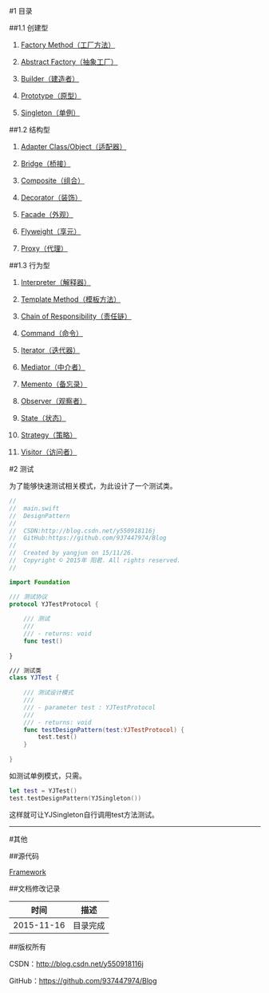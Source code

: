 #1 目录 

##1.1 创建型

1. [Factory Method（工厂方法）](https://github.com/937447974/Blog/blob/master/架构设计/23设计模式之工厂方法(FactoryMethod).md)

2. [Abstract Factory（抽象工厂）](https://github.com/937447974/Blog/blob/master/架构设计/23设计模式之抽象工厂(Abstract%20Factory).md)

3. [Builder（建造者）](https://github.com/937447974/Blog/blob/master/架构设计/23设计模式之建造者模式(Builder).md)

4. [Prototype（原型）](https://github.com/937447974/Blog/blob/master/架构设计/23设计模式之原型模式(Prototype).md)

5. [Singleton（单例）](https://github.com/937447974/Blog/blob/master/架构设计/23设计模式之单例模式(Singleton).md)

##1.2 结构型

1. [Adapter Class/Object（适配器）](https://github.com/937447974/Blog/blob/master/架构设计/23设计模式之适配器(Adapter).md)

2. [Bridge（桥接）](https://github.com/937447974/Blog/blob/master/架构设计/23设计模式之桥接模式(Bridge).md)

3. [Composite（组合）](https://github.com/937447974/Blog/blob/master/架构设计/23设计模式之组合模式(Composite).md)

4. [Decorator（装饰）](https://github.com/937447974/Blog/blob/master/架构设计/23设计模式之装饰模式(Decorator).md)

5. [Facade（外观）](https://github.com/937447974/Blog/blob/master/架构设计/23设计模式之外观模式(Facade).md)

6. [Flyweight（享元）](https://github.com/937447974/Blog/blob/master/架构设计/23设计模式之享元模式(Flyweight).md)

7. [Proxy（代理）](https://github.com/937447974/Blog/blob/master/架构设计/23设计模式之代理模式(Proxy).md)

##1.3 行为型

1. [Interpreter（解释器）](https://github.com/937447974/Blog/blob/master/架构设计/23设计模式之解释器模式(Interpreter).md)

2. [Template Method（模板方法）](https://github.com/937447974/Blog/blob/master/架构设计/23设计模式之模板方法(TemplateMethod).md)

3. [Chain of Responsibility（责任链）](https://github.com/937447974/Blog/blob/master/架构设计/23设计模式之责任链模式(COR).md)

4. [Command（命令）](https://github.com/937447974/Blog/blob/master/架构设计/23设计模式之命令模式(Command).md)

5. [Iterator（迭代器）](https://github.com/937447974/Blog/blob/master/架构设计/23设计模式之迭代器模式(Iterator).md)

6. [Mediator（中介者）](https://github.com/937447974/Blog/blob/master/架构设计/23设计模式之中介者模式(Mediator).md)

7. [Memento（备忘录）](https://github.com/937447974/Blog/blob/master/架构设计/23设计模式之备忘录模式(Memento).md)

8. [Observer（观察者）](https://github.com/937447974/Blog/blob/master/架构设计/23设计模式之观察者模式(Observer).md)

9. [State（状态）](https://github.com/937447974/Blog/blob/master/架构设计/23设计模式之状态模式(State).md)

10. [Strategy（策略）](https://github.com/937447974/Blog/blob/master/架构设计/23设计模式之策略模式(Strategy).md)

11. [Visitor（访问者）](https://github.com/937447974/Blog/blob/master/架构设计/23设计模式之工厂方法(FactoryMethod).md)

#2 测试

为了能够快速测试相关模式，为此设计了一个测试类。

```swift
//
//  main.swift
//  DesignPattern
//
//  CSDN:http://blog.csdn.net/y550918116j
//  GitHub:https://github.com/937447974/Blog
//
//  Created by yangjun on 15/11/26.
//  Copyright © 2015年 阳君. All rights reserved.
//

import Foundation

/// 测试协议
protocol YJTestProtocol {
    
    /// 测试
    ///
    /// - returns: void
    func test()
    
}

/// 测试类
class YJTest {
    
    /// 测试设计模式
    ///
    /// - parameter test : YJTestProtocol
    ///
    /// - returns: void
    func testDesignPattern(test:YJTestProtocol) {
        test.test()
    }
    
}
```

如测试单例模式，只需。

```swift
let test = YJTest()
test.testDesignPattern(YJSingleton())
```

这样就可让YJSingleton自行调用test方法测试。
&#160;

----------

#其他

##源代码

[Framework](https://github.com/937447974/Framework)

##文档修改记录

| 时间 | 描述 |
| ---- | ---- |
| 2015-11-16 | 目录完成 |

##版权所有

CSDN：http://blog.csdn.net/y550918116j

GitHub：https://github.com/937447974/Blog